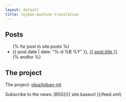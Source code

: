 ```yaml
---
layout: default
title: lojban machine translation
---
```


## Posts

<ul>
  {% for post in site.posts %}
    <li>
      {{ post.date | date: "%-d %B %Y" }}, <a href="{{ post.url | prepend:site.baseurl }}">{{ post.title }}</a>
    </li>
  {% endfor %}
</ul>

## The project

The project: [olpa/lojban-mt](https://github.com/olpa/lojban-mt)

Subscribe to the news: [RSS]({{ site.baseurl }}/feed.xml)
